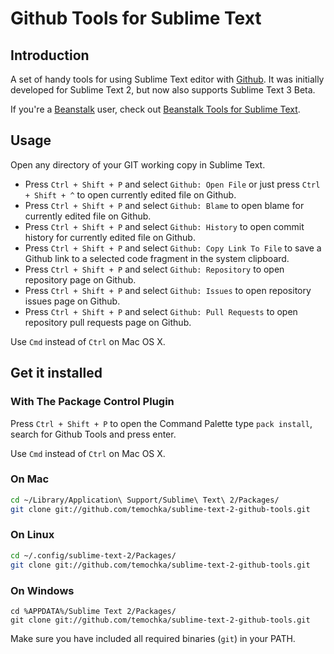 # Github Tools for Sublime Text #

## Introduction ##

A set of handy tools for using Sublime Text editor with [Github](http://github.com). It was initially developed for Sublime Text 2, but now also supports Sublime Text 3 Beta.

If you're a [Beanstalk](http://beanstalkapp.com) user, check out [Beanstalk Tools for Sublime Text](https://github.com/temochka/sublime-text-2-beanstalk).

## Usage ##

Open any directory of your GIT working copy in Sublime Text.

* Press `Ctrl + Shift + P` and select `Github: Open File` or just press `Ctrl + Shift + ^` to open currently edited file on Github.
* Press `Ctrl + Shift + P` and select `Github: Blame` to open blame for currently edited file on Github.
* Press `Ctrl + Shift + P` and select `Github: History` to open commit history for currently edited file on Github.
* Press `Ctrl + Shift + P` and select `Github: Copy Link To File` to save a Github link to a selected code fragment in the system clipboard.
* Press `Ctrl + Shift + P` and select `Github: Repository` to open repository page on Github.
* Press `Ctrl + Shift + P` and select `Github: Issues` to open repository issues page on Github.
* Press `Ctrl + Shift + P` and select `Github: Pull Requests` to open repository pull requests page on Github.

Use `Cmd` instead of `Ctrl` on Mac OS X.

## Get it installed ##

### With The Package Control Plugin ###

Press `Ctrl + Shift + P` to open the Command Palette type `pack install`, search for Github Tools and press enter.

Use `Cmd` instead of `Ctrl` on Mac OS X.

### On Mac ###

```bash
cd ~/Library/Application\ Support/Sublime\ Text\ 2/Packages/
git clone git://github.com/temochka/sublime-text-2-github-tools.git
```

### On Linux ###

```bash
cd ~/.config/sublime-text-2/Packages/
git clone git://github.com/temochka/sublime-text-2-github-tools.git
```

### On Windows ###

```
cd %APPDATA%/Sublime Text 2/Packages/
git clone git://github.com/temochka/sublime-text-2-github-tools.git
```

Make sure you have included all required binaries (`git`) in your PATH.
